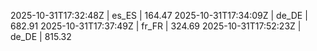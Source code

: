 

2025-10-31T17:32:48Z | es_ES | 164.47
2025-10-31T17:34:09Z | de_DE | 682.91
2025-10-31T17:37:49Z | fr_FR | 324.69
2025-10-31T17:52:23Z | de_DE | 815.32